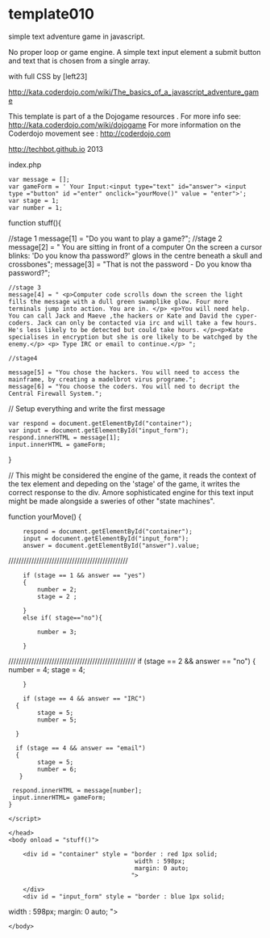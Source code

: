 
template010
===========
simple text adventure game in javascript.


 No proper loop or game engine. A simple text input element a submit button and text that is chosen from a single array.

with full CSS by [left23]

http://kata.coderdojo.com/wiki/The_basics_of_a_javascript_adventure_game

 This template is part of a the Dojogame resources . 
 For more info see: http://kata.coderdojo.com/wiki/dojogame
 For more information on the Coderdojo movement see : http://coderdojo.com 

 http://techbot.github.io 2013


index.php
<html>
    <head>
    <!-- script type="text/javascript"-->
    
    var message = [];
    var gameForm = ' Your Input:<input type="text" id="answer"> <input type ="button" id ="enter" onclick="yourMove()" value = "enter">';
    var stage = 1;
    var number = 1;
        
function stuff(){

   //stage 1
    message[1] = "Do you want to play a game?";
    //stage 2
    message[2] = " You are sitting in front of a computer On the screen a cursor blinks: 'Do you know tha password?' glows in the centre beneath a skull and crossbones";
    message[3] = "That is not the password - Do you know tha password?";
    
    //stage 3
    message[4] = " <p>Computer code scrolls down the screen the light fills the message with a dull green swamplike glow. Four more terminals jump into action. You are in. </p> <p>You will need help. You can call Jack and Maeve ,the hackers or Kate and David the cyper-coders. Jack can only be contacted via irc and will take a few hours. He's less likely to be detected but could take hours. </p><p>Kate specialises in encryption but she is ore likely to be watchged by the enemy.</p> <p> Type IRC or email to continue.</p> ";
    
    //stage4
  
    message[5] = "You chose the hackers. You will need to access the mainframe, by creating a madelbrot virus programe.";
    message[6] = "You choose the coders. You will ned to decript the Central Firewall System.";
    
  // Setup everything and write the first message

    var respond = document.getElementById("container");
    var input = document.getElementById("input_form");
    respond.innerHTML = message[1];
    input.innerHTML = gameForm;
    
}

// This might be considered the engine of the game, it reads the context of the tex element and depeding on the 'stage' of the game, it writes the correct response to the div. Amore sophisticated engine for this text input  might be made alongside a sweries of other "state machines".


function yourMove()
{
    
        respond = document.getElementById("container");
        input = document.getElementById("input_form");
        answer = document.getElementById("answer").value;

///////////////////////////////////////////////

        if (stage == 1 && answer == "yes")
        {
            number = 2;
            stage = 2 ;
            
        }
        else if( stage=="no"){
        
            number = 3;
        
        }
//////////////////////////////////////////////////
       if (stage == 2 && answer == "no")
       {
            number = 4;
            stage = 4;
            
        }

        if (stage == 4 && answer == "IRC")
      {
            stage = 5;
            number = 5;
  
      }
      
      if (stage == 4 && answer == "email")
      {
            stage = 5;
            number = 6;
       }
   
     respond.innerHTML = message[number];
     input.innerHTML= gameForm;
    }
  
    </script>
 
    </head>
    <body onload = "stuff()">

        <div id = "container" style = "border : red 1px solid;
                                       width : 598px;
                                       margin: 0 auto;
                                      ">
                                   
        </div>
        <div id = "input_form" style = "border : blue 1px solid;
width : 598px;
margin: 0 auto;
"> </div>

    </body>
</html>
